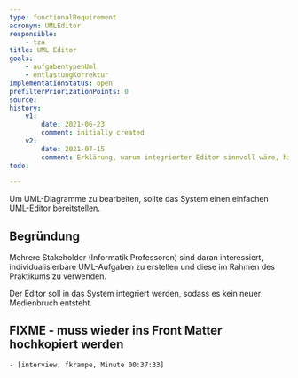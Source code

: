 ```yaml
---
type: functionalRequirement
acronym: UMLEditor
responsible:
    - tza
title: UML Editor
goals:
    - aufgabentypenUml
    - entlastungKorrektur
implementationStatus: open
prefilterPriorizationPoints: 0
source:
history:
    v1:
        date: 2021-06-23
        comment: initially created
    v2:
        date: 2021-07-15
        comment: Erklärung, warum integrierter Editor sinnvoll wäre, hinzugefügt 
todo:
     
---
```


Um UML-Diagramme zu bearbeiten, sollte das System einen einfachen UML-Editor bereitstellen.

## Begründung

Mehrere Stakeholder (Informatik Professoren) sind daran interessiert, individualisierbare UML-Aufgaben
zu erstellen und diese im Rahmen des Praktikums zu verwenden.

Der Editor soll in das System integriert werden, sodass es kein neuer Medienbruch entsteht. 


## FIXME - muss wieder ins Front Matter hochkopiert werden
    - [interview, fkrampe, Minute 00:37:33]
